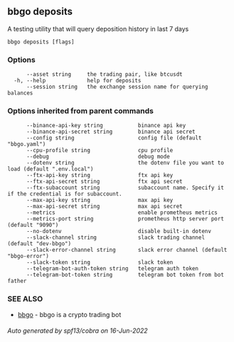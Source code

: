 ## bbgo deposits

A testing utility that will query deposition history in last 7 days

```
bbgo deposits [flags]
```

### Options

```
      --asset string     the trading pair, like btcusdt
  -h, --help             help for deposits
      --session string   the exchange session name for querying balances
```

### Options inherited from parent commands

```
      --binance-api-key string           binance api key
      --binance-api-secret string        binance api secret
      --config string                    config file (default "bbgo.yaml")
      --cpu-profile string               cpu profile
      --debug                            debug mode
      --dotenv string                    the dotenv file you want to load (default ".env.local")
      --ftx-api-key string               ftx api key
      --ftx-api-secret string            ftx api secret
      --ftx-subaccount string            subaccount name. Specify it if the credential is for subaccount.
      --max-api-key string               max api key
      --max-api-secret string            max api secret
      --metrics                          enable prometheus metrics
      --metrics-port string              prometheus http server port (default "9090")
      --no-dotenv                        disable built-in dotenv
      --slack-channel string             slack trading channel (default "dev-bbgo")
      --slack-error-channel string       slack error channel (default "bbgo-error")
      --slack-token string               slack token
      --telegram-bot-auth-token string   telegram auth token
      --telegram-bot-token string        telegram bot token from bot father
```

### SEE ALSO

* [bbgo](bbgo.md)	 - bbgo is a crypto trading bot

###### Auto generated by spf13/cobra on 16-Jun-2022
